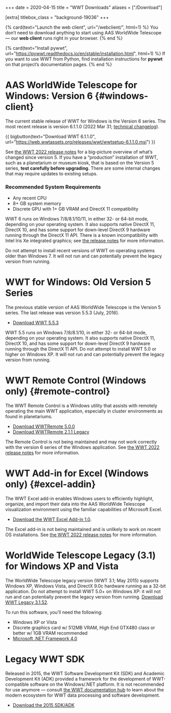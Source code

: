 +++
date = 2020-04-15
title = "WWT Downloads"
aliases = ["/Download"]

[extra]
titlebox_class = "background-19036"
+++

<section class="flex-cards">

{% card(text="Launch the web client", url="/webclient/", html=1) %}
You don’t need to download anything to start using AAS WorldWide Telescope
— our <b>web client</b> runs right in your browser.
{% end %}

{% card(text="Install pywwt", url="https://pywwt.readthedocs.io/en/stable/installation.html", html=1) %}
If you want to use WWT from Python, find installation instructions for
<b>pywwt</b> on that project’s documentation pages.
{% end %}

</section>


# AAS WorldWide Telescope for Windows: Version 6 {#windows-client}

The current stable release of WWT for Windows is the Version 6 series. The most
recent release is version 6.1.1.0 (2022 Mar 31; [technical changelog][w6cl]).

[w6cl]: https://github.com/WorldWideTelescope/wwt-windows-client/blob/release/WWTExplorer3d/CHANGELOG.md

{{ bigbutton(text="Download WWT 6.1.1.0", url="https://web.wwtassets.org/releases/wwt/wwtsetup-6.1.1.0.msi") }}

See [the WWT 2022 release notes][w6rn] for a big-picture overview of what’s
changed since version 5. If you have a “production” installation of WWT, such as
a planetarium or museum kiosk, that is based on the Version 5 series, **test
carefully before upgrading**. There are some internal changes that may require
updates to existing setups. 

[w6rn]: https://worldwidetelescope.github.io/editions/2022/winclient/

### Recommended System Requirements

- Any recent CPU
- 8+ GB system memory
- Discrete GPU with 1+ GB VRAM and DirectX 11 compatibility

WWT 6 runs on Windows 7/8/8.1/10/11, in either 32- or 64-bit mode, depending on
your operating system. It also supports native DirectX 11, DirectX 10, and has
some support for down-level DirectX 9 hardware running through the DirectX 11
API. There is a known incompatibility with Intel Iris Xe integrated graphics;
see [the release notes][w6rn] for more information.

Do not attempt to install recent versions of WWT on operating systems older than
Windows 7. It will not run and can potentially prevent the legacy version from
running.


# WWT for Windows: Old Version 5 Series

The previous stable version of AAS WorldWide Telescope is the Version 5 series.
The last release was version 5.5.3 (July, 2016).

- [Download WWT 5.5.3](https://web.wwtassets.org/releases/wwt/wwtsetup-5.5.3.msi")

WWT 5.5 runs on Windows 7/8/8.1/10, in either 32- or 64-bit mode, depending on
your operating system. It also supports native DirectX 11, DirectX 10, and has
some support for down-level DirectX 9 hardware running through the DirectX 11
API. Do not attempt to install WWT 5.0 or higher on Windows XP. It will not run
and can potentially prevent the legacy version from running.


# WWT Remote Control (Windows only) {#remote-control}

The WWT Remote Control is a Windows utility that assists with remotely
operating the main WWT application, especially in cluster environments as
found in planetariums.

- [Download WWTRemote 5.0.0](http://web.wwtassets.org/releases/remote/wwtremote-5.0.0.msi)
- [Download WWTRemote 2.1.1 Legacy](http://web.wwtassets.org/releases/remote/wwtremote-2.1.1.msi)

The Remote Control is not being maintained and may not work correctly with the
version 6 series of the Windows application. See [the WWT 2022 release notes][rcrn] for
more information.

[rcrn]: https://worldwidetelescope.github.io/editions/2022/remote/


# WWT Add-in for Excel (Windows only) {#excel-addin}

The WWT Excel add-in enables Windows users to efficiently highlight, organize,
and import their data into the AAS WorldWide Telescope visualization
environment using the familiar capabilities of Microsoft Excel.

- [Download the WWT Excel Add-in 1.0](http://web.wwtassets.org/releases/exceladdin/wwtexceladdin-1.0.msi).

The Excel add-in is not being maintained and is unlikely to work on recent OS
installations. See [the WWT 2022 release notes][earn] for more information.

[earn]: https://worldwidetelescope.github.io/editions/2022/excel-addin/


# WorldWide Telescope Legacy (3.1) for Windows XP and Vista

The WorldWide Telescope legacy version (WWT 3.1; May 2015) supports Windows XP, Windows
Vista, and DirectX 9.0c hardware running as a 32-bit application. Do not
attempt to install WWT 5.0+ on Windows XP: it will not run and can potentially
prevent the legacy version from running.
[Download WWT Legacy 3.1.52](https://web.wwtassets.org/releases/wwt/wwtsetup-3.1.52.msi).

To run this software, you’ll need the following:

- Windows XP or Vista
- Discrete graphics card w/ 512MB VRAM, High End GTX480 class or better w/ 1GB VRAM recommended
- [Microsoft .NET Framework 4.0](https://www.microsoft.com/en-us/download/details.aspx?id=17718)


# Legacy WWT SDK

Released in 2015, the WWT Software Development Kit (SDK) and Academic
Development Kit (ADK) provided a framework for the development of
WWT-compatible software on the Windows/.NET platform. It is not recommended
for use anymore — consult
[the WWT documentation hub](https://docs.worldwidetelescope.org/) to learn
about the modern ecosystem for WWT data processing and software development.

- [Download the 2015 SDK/ADK](https://wwtweb.blob.core.windows.net/drops/WWTSDK.msi)
